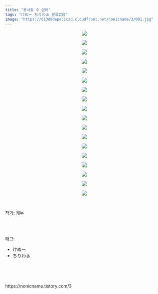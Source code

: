 ```yaml
---
title: "용서할 수 없어"
tags: "けぬー ちりわぁ 분류없음"
image: "https://d13d8depeciczd.cloudfront.net/nonicname/3/001.jpg"
---
```

<div class="article">
<div class="tt_article_useless_p_margin"><p style="text-align: center; clear: none; float: none;"><img src="{{ site.imgserver12 }}/nonicname/3/001.jpg"/></p><p style="text-align: center; clear: none; float: none;"><img src="{{ site.imgserver12 }}/nonicname/3/002.jpg"/></p><p style="text-align: center; clear: none; float: none;"><img src="{{ site.imgserver12 }}/nonicname/3/003.jpg"/></p><p style="text-align: center; clear: none; float: none;"><img src="{{ site.imgserver12 }}/nonicname/3/004.jpg"/></p><p style="text-align: center; clear: none; float: none;"><img src="{{ site.imgserver12 }}/nonicname/3/005.jpg"/></p><p style="text-align: center; clear: none; float: none;"><img src="{{ site.imgserver12 }}/nonicname/3/006.jpg"/></p><p style="text-align: center; clear: none; float: none;"><img src="{{ site.imgserver12 }}/nonicname/3/007.jpg"/></p><p style="text-align: center; clear: none; float: none;"><img src="{{ site.imgserver12 }}/nonicname/3/008.jpg"/></p><p style="text-align: center; clear: none; float: none;"><img src="{{ site.imgserver12 }}/nonicname/3/009.jpg"/></p><p style="text-align: center; clear: none; float: none;"><img src="{{ site.imgserver12 }}/nonicname/3/010.jpg"/></p><p style="text-align: center; clear: none; float: none;"><img src="{{ site.imgserver12 }}/nonicname/3/011.jpg"/></p><p style="text-align: center; clear: none; float: none;"><img src="{{ site.imgserver12 }}/nonicname/3/012.jpg"/></p><p style="text-align: center; clear: none; float: none;"><img src="{{ site.imgserver12 }}/nonicname/3/013.jpg"/></p><p style="text-align: center; clear: none; float: none;"><img src="{{ site.imgserver12 }}/nonicname/3/014.jpg"/></p><p style="text-align: center; clear: none; float: none;"><img src="{{ site.imgserver12 }}/nonicname/3/015.jpg"/></p><p style="text-align: center; clear: none; float: none;"><img src="{{ site.imgserver12 }}/nonicname/3/016.jpg"/></p><p style="text-align: center; clear: none; float: none;"><img src="{{ site.imgserver12 }}/nonicname/3/017.jpg"/></p><p style="text-align: center; clear: none; float: none;"><img src="{{ site.imgserver12 }}/nonicname/3/018.jpg"/></p><p><br/></p></div>
<p>작가: 케누</p><br/>
</div><br/>
<div class="tagTrail">
<p>태그: </p>
<ul>
<li>けぬー</li>
<li>ちりわぁ</li>
</ul>
</div><br/>
<div class="cb_lstcomment">
</div><br/>

<br/>
<p id="refer">https://nonicname.tistory.com/3</p>
<br/>

